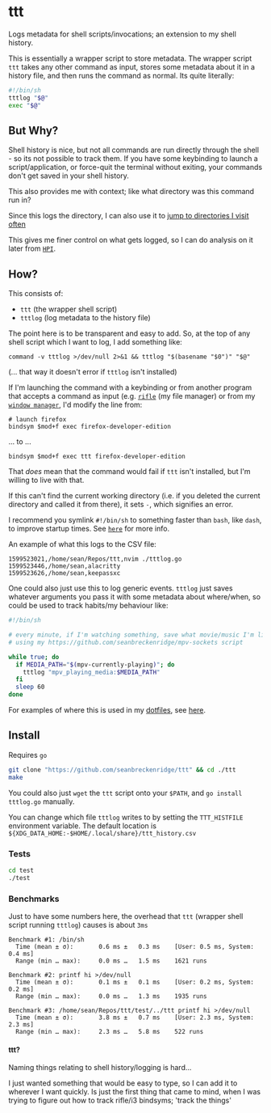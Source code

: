 # ttt

Logs metadata for shell scripts/invocations; an extension to my shell history.

This is essentially a wrapper script to store metadata. The wrapper script `ttt` takes any other command as input, stores some metadata about it in a history file, and then runs the command as normal. Its quite literally:

```bash
#!/bin/sh
tttlog "$@"
exec "$@"
```

## But Why?

Shell history is nice, but not all commands are run directly through the shell - so its not possible to track them. If you have some keybinding to launch a script/application, or force-quit the terminal without exiting, your commands don't get saved in your shell history.

This also provides me with context; like what directory was this command run in?

Since this logs the directory, I can also use it to [jump to directories I visit often](https://github.com/seanbreckenridge/dotfiles/commit/5ce6950123f198425042eb4251ef2bc26bf6d0b7)

This gives me finer control on what gets logged, so I can do analysis on it later from [`HPI`](https://github.com/seanbreckenridge/HPI#readme).

## How?

This consists of:

- `ttt` (the wrapper shell script)
- `tttlog` (log metadata to the history file)

The point here is to be transparent and easy to add. So, at the top of any shell script which I want to log, I add something like:

```
command -v tttlog >/dev/null 2>&1 && tttlog "$(basename "$0")" "$@"
```

(... that way it doesn't error if `tttlog` isn't installed)

If I'm launching the command with a keybinding or from another program that accepts a command as input (e.g. [`rifle`](https://github.com/ranger/ranger) (my file manager) or from my [`window manager`](https://i3wm.org/), I'd modify the line from:

```
# launch firefox
bindsym $mod+f exec firefox-developer-edition
```

... to ...

```
bindsym $mod+f exec ttt firefox-developer-edition
```

That _does_ mean that the command would fail if `ttt` isn't installed, but I'm willing to live with that.

If this can't find the current working directory (i.e. if you deleted the current directory and called it from there), it sets `-`, which signifies an error.

I recommend you symlink `#!/bin/sh` to something faster than `bash`, like `dash`, to improve startup times. See [`here`](https://wiki.archlinux.org/index.php/Dash) for more info.

An example of what this logs to the CSV file:

```csv
1599523021,/home/sean/Repos/ttt,nvim ./tttlog.go
1599523446,/home/sean,alacritty
1599523626,/home/sean,keepassxc
```

One could also just use this to log generic events. `tttlog` just saves whatever arguments you pass it with some metadata about where/when, so could be used to track habits/my behaviour like:

```bash
#!/bin/sh

# every minute, if I'm watching something, save what movie/music I'm listening to
# using my https://github.com/seanbreckenridge/mpv-sockets script

while true; do
  if MEDIA_PATH="$(mpv-currently-playing)"; do
    tttlog "mpv_playing_media:$MEDIA_PATH"
  fi
  sleep 60
done
```

For examples of where this is used in my [dotfiles](https://github.com/seanbreckenridge/dotfiles/), see [here](https://gist.github.com/seanbreckenridge/996126c45a4b3ed10941c7f190ac0605).

## Install

Requires `go`

```bash
git clone "https://github.com/seanbreckenridge/ttt" && cd ./ttt
make
```

You could also just `wget` the `ttt` script onto your `$PATH`, and `go install tttlog.go` manually.

You can change which file `tttlog` writes to by setting the `TTT_HISTFILE` environment variable. The default location is `${XDG_DATA_HOME:-$HOME/.local/share}/ttt_history.csv`

### Tests

```bash
cd test
./test
```

### Benchmarks

Just to have some numbers here, the overhead that `ttt` (wrapper shell script running `tttlog`) causes is about `3ms`

```
Benchmark #1: /bin/sh
  Time (mean ± σ):       0.6 ms ±   0.3 ms    [User: 0.5 ms, System: 0.4 ms]
  Range (min … max):     0.0 ms …   1.5 ms    1621 runs

Benchmark #2: printf hi >/dev/null
  Time (mean ± σ):       0.1 ms ±   0.1 ms    [User: 0.2 ms, System: 0.2 ms]
  Range (min … max):     0.0 ms …   1.3 ms    1935 runs

Benchmark #3: /home/sean/Repos/ttt/test/../ttt printf hi >/dev/null
  Time (mean ± σ):       3.8 ms ±   0.7 ms    [User: 2.3 ms, System: 2.3 ms]
  Range (min … max):     2.3 ms …   5.8 ms    522 runs
```

#### ttt?

Naming things relating to shell history/logging is hard...

I just wanted something that would be easy to type, so I can add it to wherever I want quickly. Is just the first thing that came to mind, when I was trying to figure out how to track rifle/i3 bindsyms; 'track the things'
